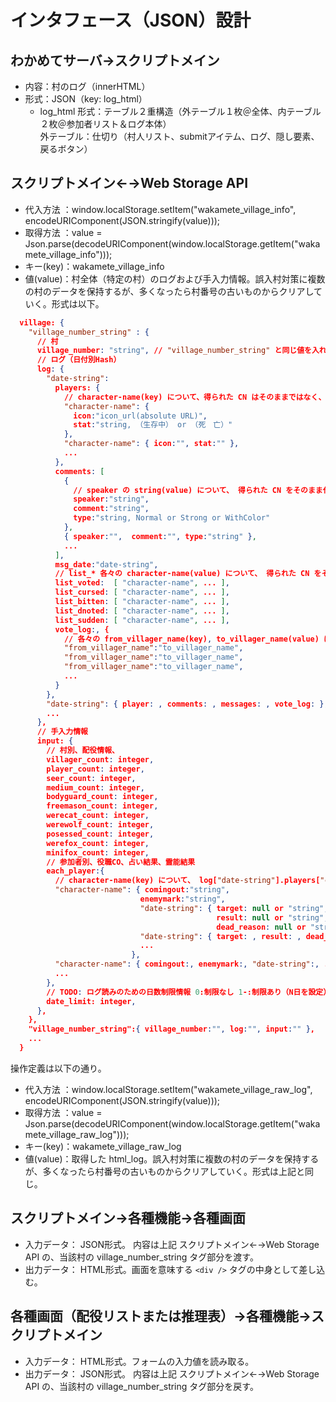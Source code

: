 # インタフェース（JSON）設計

## わかめてサーバ→スクリプトメイン

* 内容：村のログ（innerHTML）
* 形式：JSON（key: log_html）
  * log_html 形式：テーブル２重構造（外テーブル１枚＠全体、内テーブル２枚＠参加者リスト＆ログ本体）  
    外テーブル：仕切り（村人リスト、submitアイテム、ログ、隠し要素、戻るボタン）

## スクリプトメイン←→Web Storage API

* 代入方法 ：window.localStorage.setItem("wakamete_village_info", encodeURIComponent(JSON.stringify(value)));
* 取得方法 ：value = Json.parse(decodeURIComponent(window.localStorage.getItem("wakamete_village_info")));
* キー(key)：wakamete_village_info
* 値(value)：村全体（特定の村）のログおよび手入力情報。誤入村対策に複数の村のデータを保持するが、多くなったら村番号の古いものからクリアしていく。形式は以下。

```json
  village: {
    "village_number_string" : {  
      // 村
      village_number: "string", // "village_number_string" と同じ値を入れる。
      // ログ（日付別Hash）
      log: {
        "date-string":
          players: {
            // character-name(key) について、得られた CN はそのままではなく、前後の空白を trim() して設定すること。
            "character-name": {
              icon:"icon_url(absolute URL)", 
              stat:"string, （生存中） or （死　亡）" 
            },
            "character-name": { icon:"", stat:"" },
            ...
          },
          comments: [
            {
              // speaker の string(value) について、 得られた CN をそのまま代入する。 players["character-name"] と突き合わせる際は trim() する必要あり。
              speaker:"string",
              comment:"string",
              type:"string, Normal or Strong or WithColor"
            },
            { speaker:"",  comment:"", type:"string" },
            ...
          ],
          msg_date:"date-string",
          // list_* 各々の character-name(value) について、 得られた CN をそのまま代入する。 players["character-name"]と突き合わせる際は trim() する必要あり。
          list_voted:  [ "character-name", ... ],
          list_cursed: [ "character-name", ... ],
          list_bitten: [ "character-name", ... ],
          list_dnoted: [ "character-name", ... ],
          list_sudden: [ "character-name", ... ],
          vote_log:, {
            // 各々の from_villager_name(key), to_villager_name(value) について、 得られた CN をそのまま代入する。突き合わせ先はないが、HTML設定する前に trim() する必要あり。
            "from_villager_name":"to_villager_name",
            "from_villager_name":"to_villager_name",
            "from_villager_name":"to_villager_name",
            ...
          }
        },
        "date-string": { player: , comments: , messages: , vote_log: },
        ...
      },    
      // 手入力情報
      input: {
        // 村別、配役情報、
        villager_count: integer,
        player_count: integer,
        seer_count: integer,
        medium_count: integer,
        bodyguard_count: integer,
        freemason_count: integer,
        werecat_count: integer,
        werewolf_count: integer,
        posessed_count: integer,
        werefox_count: integer,
        minifox_count: integer,
        // 参加者別、役職CO、占い結果、霊能結果
        each_player:{
          // character-name(key) について、 log["date-string"].players["character-name"] より得る。 CN は trim() されているので注意。
          "character-name": { comingout:"string",
                             enemymark:"string",
                             "date-string": { target: null or "string",
                                              result: null or "string",
                                              dead_reason: null or "string" },
                             "date-string": { target: , result: , dead_reason: },
                             ...
                           },
          "character-name": { comingout:, enemymark:, "date-string":, ... },
          ...
        },
        // TODO: ログ読みのための日数制限情報 0:制限なし 1-:制限あり（N日を設定）
        date_limit: integer,
      },    
    },
    "village_number_string":{ village_number:"", log:"", input:"" },
    ...
  }
```

操作定義は以下の通り。

* 代入方法 ：window.localStorage.setItem("wakamete_village_raw_log", encodeURIComponent(JSON.stringify(value)));
* 取得方法 ：value = Json.parse(decodeURIComponent(window.localStorage.getItem("wakamete_village_raw_log")));
* キー(key)：wakamete_village_raw_log
* 値(value)：取得した html_log。誤入村対策に複数の村のデータを保持するが、多くなったら村番号の古いものからクリアしていく。形式は上記と同じ。

## スクリプトメイン→各種機能→各種画面

* 入力データ： JSON形式。 内容は上記 スクリプトメイン←→Web Storage API の、当該村の village_number_string タグ部分を渡す。
* 出力データ： HTML形式。画面を意味する `<div />` タグの中身として差し込む。

## 各種画面（配役リストまたは推理表）→各種機能→スクリプトメイン

* 入力データ： HTML形式。フォームの入力値を読み取る。
* 出力データ： JSON形式。 内容は上記 スクリプトメイン←→Web Storage API の、当該村の village_number_string タグ部分を戻す。
